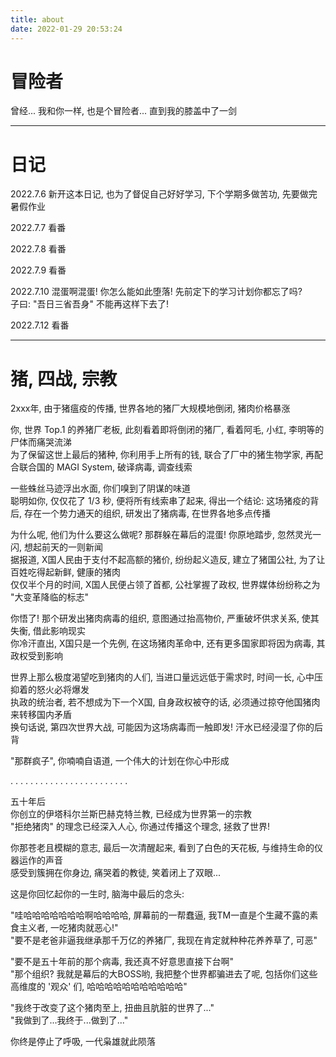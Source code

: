 ```yaml
---
title: about
date: 2022-01-29 20:53:24
---
```


# 冒险者
曾经...
我和你一样, 也是个冒险者...
直到我的膝盖中了一剑

- - -

# 日记
2022.7.6
新开这本日记, 也为了督促自己好好学习, 下个学期多做苦功, 先要做完暑假作业

2022.7.7
看番

2022.7.8
看番

2022.7.9
看番

2022.7.10
混蛋啊混蛋! 你怎么能如此堕落! 先前定下的学习计划你都忘了吗?  
子曰: "吾日三省吾身"
不能再这样下去了!

2022.7.12
看番

- - -
# 猪, 四战, 宗教
2xxx年, 由于猪瘟疫的传播, 世界各地的猪厂大规模地倒闭, 猪肉价格暴涨  

你, 世界 Top.1 的养猪厂老板, 此刻看着即将倒闭的猪厂, 看着阿毛, 小红, 李明等的尸体而痛哭流涕  
为了保留这世上最后的猪种, 你利用手上所有的钱, 联合了厂中的猪生物学家, 再配合联合国的 MAGI System, 破译病毒, 调查线索  

一些蛛丝马迹浮出水面, 你们嗅到了阴谋的味道  
聪明如你, 仅仅花了 1/3 秒, 便将所有线索串了起来, 得出一个结论:
这场猪疫的背后, 存在一个势力通天的组织, 研发出了猪病毒, 在世界各地多点传播  

为什么呢, 他们为什么要这么做呢? 那群躲在幕后的混蛋! 你原地踏步, 忽然灵光一闪, 想起前天的一则新闻  
据报道, X国人民由于支付不起高额的猪价, 纷纷起义造反, 建立了猪国公社, 为了让百姓吃得起新鲜, 健康的猪肉  
仅仅半个月的时间, X国人民便占领了首都, 公社掌握了政权, 世界媒体纷纷称之为 "大变革降临的标志"  

你悟了! 那个研发出猪肉病毒的组织, 意图通过抬高物价, 严重破坏供求关系, 使其失衡, 借此影响现实  
你冷汗直出, X国只是一个先例, 在这场猪肉革命中, 还有更多国家即将因为病毒, 其政权受到影响  

世界上那么极度渴望吃到猪肉的人们, 当进口量远远低于需求时, 时间一长, 心中压抑着的怒火必将爆发  
执政的统治者, 若不想成为下一个X国, 自身政权被夺的话, 必须通过掠夺他国猪肉来转移国内矛盾  
换句话说, 第四次世界大战, 可能因为这场病毒而一触即发!  汗水已经浸湿了你的后背  

"那群疯子", 你喃喃自语道, 一个伟大的计划在你心中形成  

. . . . . . . .
. . . . . . . .
. . . . . . . .

五十年后  
你创立的伊塔科尔兰斯巴赫克特兰教, 已经成为世界第一的宗教  
"拒绝猪肉" 的理念已经深入人心, 你通过传播这个理念, 拯救了世界!  

你那苍老且模糊的意志, 最后一次清醒起来, 看到了白色的天花板, 与维持生命的仪器运作的声音  
感受到簇拥在你身边, 痛哭着的教徒, 笑着闭上了双眼...


这是你回忆起你的一生时, 脑海中最后的念头:

"哇哈哈哈哈哈哈哈啊哈哈哈哈, 屏幕前的一帮蠢逼, 我TM一直是个生藏不露的素食主义者, 一吃猪肉就恶心!"  
"要不是老爸非逼我继承那千万亿的养猪厂, 我现在肯定就种种花养养草了, 可恶"  

"要不是五十年前的那个病毒, 我还真不好意思直接下台啊"  
"那个组织? 我就是幕后的大BOSS哟, 我把整个世界都骗进去了呢, 包括你们这些高维度的 '观众' 们, 哈哈哈哈哈哈哈哈哈哈哈"  

"我终于改变了这个猪肉至上, 扭曲且肮脏的世界了..."  
"我做到了...我终于...做到了..."

你终是停止了呼吸, 一代枭雄就此陨落  

